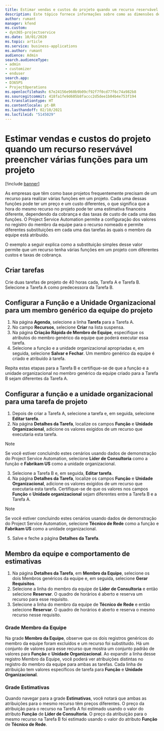 ```yaml
---
title: Estimar vendas e custos do projeto quando um recurso reservável preencher várias funções para um projeto
description: Este tópico fornece informações sobre como as dimensões de preços podem ser usadas para oferecer suporte a preços e custos de um recurso que preenche várias funções em um projeto.
author: rumant
manager: kfend
ms.custom:
- dyn365-projectservice
ms.date: 10/01/2020
ms.topic: article
ms.service: business-applications
ms.author: rumant
audience: Admin
search.audienceType:
- admin
- customizer
- enduser
search.app:
- D365PS
- ProjectOperations
ms.openlocfilehash: 67e24156e960b9b09cf92f7f0cd77f6c74a982b8
ms.sourcegitcommit: 418fa1fe9d605b8faccc2d5dee1b04b4e753f194
ms.translationtype: HT
ms.contentlocale: pt-BR
ms.lasthandoff: 02/10/2021
ms.locfileid: "5145029"
---
```

# <a name="estimate-project-sales-and-costs-when-a-bookable-resource-fills-multiple-roles-for-a-project"></a>Estimar vendas e custos do projeto quando um recurso reservável preencher várias funções para um projeto 

[!include [banner](../includes/psa-now-project-operations.md)]

As empresas que têm como base projetos frequentemente precisam de um recurso para realizar várias funções em um projeto. Cada uma dessas funções pode ter um preço e um custo diferentes, o que significa que a hora do mesmo recurso no projeto pode ter uma estimativa financeira diferente, dependendo da cobrança e das taxas de custo de cada uma das funções. O Project Service Automation permite a configuração dos valores no registro do membro da equipe para o recurso nomeado e permite diferentes substituições em cada uma das tarefas às quais o membro da equipe está atribuído.

O exemplo a seguir explica como a substituição simples desse valor permite que um recurso tenha várias funções em um projeto com diferentes custos e taxas de cobrança.

## <a name="create-tasks"></a>Criar tarefas
Crie duas tarefas de projeto de 40 horas cada, Tarefa A e Tarefa B. Selecione a Tarefa A como predecessora da Tarefa B.

## <a name="set-up-role-and-organization-unit-for-a-generic-project-team-member"></a>Configurar a Função e a Unidade Organizacional para um membro genérico da equipe do projeto

1. Na página **Agenda**, selecione a linha **Tarefa** para a Tarefa A. 
2. No campo **Recursos**, selecione **Criar** na lista suspensa.
3. Na página **Criação Rápida de Membro de Equipe**, especifique os atributos do membro genérico da equipe que poderá executar essa tarefa.
4. Selecione a função e a unidade organizacional apropriadas e, em seguida, selecione **Salvar e Fechar**. Um membro genérico da equipe é criado e atribuído à tarefa. 

Repita estas etapas para a Tarefa B e certifique-se de que a função e a unidade organizacional no membro genérico da equipe criado para a Tarefa B sejam diferentes da Tarefa A. 

## <a name="set-up-role-and-organization-unit-for-a-project-task"></a>Configurar a função e a unidade organizacional para uma tarefa de projeto

1. Depois de criar a Tarefa A, selecione a tarefa e, em seguida, selecione **Editar tarefa**.
2. Na página **Detalhes da Tarefa**, localize os campos **Função** e **Unidade Organizacional**, adicione os valores exigidos de um recurso que executaria esta tarefa. 

  > [!NOTE]
  > Se você estiver concluindo estes cenários usando dados de demonstração do Project Service Automation, selecione **Líder de Consultoria** como a função e **Fabrikam US** como a unidade organizacional.

3. Selecione a Tarefa B e, em seguida, **Editar tarefa**.
4. Na página **Detalhes da Tarefa**, localize os campos **Função** e **Unidade Organizacional**, adicione os valores exigidos de um recurso que executaria esta tarefa. Certifique-se de que os valores nos campos **Função** e **Unidade organizacional** sejam diferentes entre a Tarefa B e a Tarefa A. 

  > [!NOTE]
  > Se você estiver concluindo estes cenários usando dados de demonstração do Project Service Automation, selecione **Técnico de Rede** como a função e **Fabrikam US** como a unidade organizacional.

5. Salve e feche a página **Detalhes da Tarefa**. 

## <a name="team-member-and-estimates-behavior"></a>Membro da equipe e comportamento de estimativas 

1. Na página **Detalhes da Tarefa**, em **Membro da Equipe**, selecione os dois Membros genéricos da equipe e, em seguida, selecione **Gerar Requisitos**. 
2. Selecione a linha do membro da equipe de **Líder de Consultoria** e então selecione **Reservar**. O quadro de horários é aberto e reserva um recurso para esse requisito.
3. Selecione a linha do membro da equipe de **Técnico de Rede** e então selecione **Reservar**. O quadro de horários é aberto e reserva o mesmo recurso nesse requisito.

### <a name="team-member-grid"></a>Grade Membro da Equipe 
Na grade **Membro da Equipe**, observe que os dois registros genéricos do membro da equipe foram excluídos e um recurso foi substituído. Há um conjunto de valores para esse recurso que mostra um conjunto padrão de valores para **Função** e **Unidade Organizacional**.
Ao expandir a linha desse registro Membro da Equipe, você poderá ver atribuições distintas no registro do membro da equipe para ambas as tarefas. Cada linha de atribuição tem valores específicos de tarefa para **Função** e **Unidade Organizacional**. 

### <a name="estimates-grid"></a>Grade Estimativas 
Quando navegar para a grade **Estimativas**, você notará que ambas as atribuições para o mesmo recurso têm preços diferentes.
O preço da atribuição para o recurso na Tarefa A foi estimado usando o valor do atributo **Função** de **Líder de Consultoria**. O preço da atribuição para o mesmo recurso na Tarefa B foi estimado usando o valor do atributo **Função** de **Técnico de Rede**.

